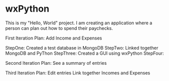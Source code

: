 wxPython
========

This is my "Hello, World" project. I am creating an application where a person can plan out how to spend their paychecks.

First Iteration Plan:
Add Income and Expenses
  
  StepOne: Created a test database in MongoDB
  StepTwo: Linked together MongoDB and PyThon
  StepThree: Created a GUI using wxPython
  StepFour: 

Second Iteration Plan:
See a summary of entries

Third Iteration Plan:
Edit entries
Link together Incomes and Expenses


